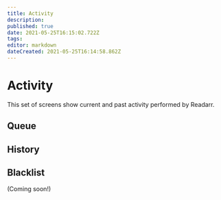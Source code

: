 ```yaml
---
title: Activity
description: 
published: true
date: 2021-05-25T16:15:02.722Z
tags: 
editor: markdown
dateCreated: 2021-05-25T16:14:58.862Z
---
```


# Activity

This set of screens show current and past activity performed by Readarr.

## Queue

## History

## Blacklist

(Coming soon!)
